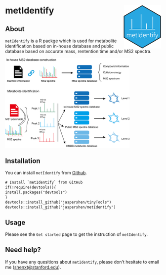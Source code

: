 
<!-- README.md is generated from README.Rmd. Please edit that file -->

# metIdentify <img src="man/figures/logo.png" align="right" alt="" width="120" />

## About

`metIdentify` is a R packge which is used for metabolite identification based on in-house database and public database based on accurate mass, rentention time and/or MS2 spectra.

<img src="man/figures/workflow_metIdentify.png" align="middle" alt="" width = "80%"/>

## Installation

You can install `metIdentify` from [Github](https://github.com/jaspershen/metIdentify).

```
# Install `metIdentify` from GitHub
if(!require(devtools)){
install.packages("devtools")
}
devtools::install_github("jaspershen/tinyTools")
devtools::install_github("jaspershen/metIdentify")
```
## Usage

Please see the `Get started` page to get the instruction of `metIdentify`.

## Need help?

If you have any quesitions about `metIdentify`, please don't hesitate to email me (shenxt@stanford.edu). 

